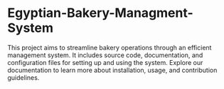 # Egyptian-Bakery-Managment-System
This project aims to streamline bakery operations through an efficient management system. It includes source code, documentation, and configuration files for setting up and using the system. Explore our documentation to learn more about installation, usage, and contribution guidelines.
